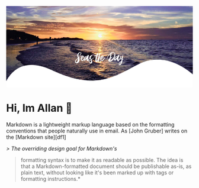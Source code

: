 <img src="Sunset.png"  width = "100%" height = "220px" img align = "center"> 

# Hi, Im Allan 👋

Markdown is a lightweight markup language based on the formatting conventions that people naturally use in email.  As [John Gruber] writes on the [Markdown site][df1]

*> The overriding design goal for Markdown's*
> formatting syntax is to make it as readable
> as possible. The idea is that a
> Markdown-formatted document should be
> publishable as-is, as plain text, without
> looking like it's been marked up with tags
> or formatting instructions.*

<!--
**K4IC/k4ic** is a ✨ _special_ ✨ repository because its `README.md` (this file) appears on your GitHub profile.

Here are some ideas to get you started: hh

- 🔭 I’m currently working on ...
- 🌱 I’m currently learning ...
- 👯 I’m looking to collaborate on ...
- 🤔 I’m looking for help with ...
- 💬 Ask me about ...
- 📫 How to reach me: ...
- 😄 Pronouns: ...
- ⚡ Fun fact: ...
-->
